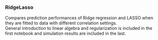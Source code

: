 ### RidgeLasso

Compares prediction performances of Ridge regression and LASSO when they are fitted to data with different correlation settings.  
General introduction to linear algebra and regularization is included in the first notebook and simulation results are included in the last.  

